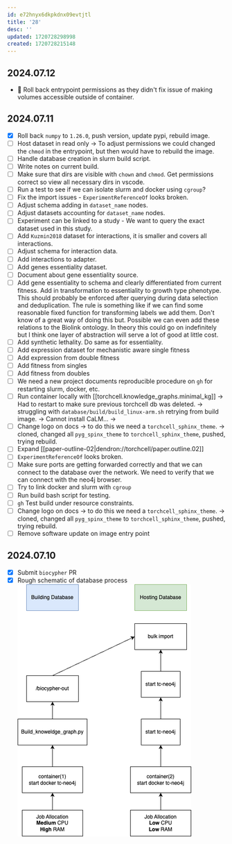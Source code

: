 ```yaml
---
id: e72hnyx6dkpkdnx09evtjtl
title: '28'
desc: ''
updated: 1720728298998
created: 1720728215148
---
```


## 2024.07.12

- 🔲 Roll back entrypoint permissions as they didn't fix issue of making volumes accessible outside of container.

## 2024.07.11

- [x] Roll back `numpy` to `1.26.0`, push version, update pypi, rebuild image.
- [ ] Host dataset in read only → To adjust permissions we could changed the `chmod` in the entrypoint, but then would have to rebuild the image.
- [ ] Handle database creation in slurm build script.
- [ ] Write notes on current build.
- [ ] Make sure that dirs are visible with `chown` and `chmod`. Get permissions correct so view all necessary dirs in vscode.
- [ ] Run a test to see if we can isolate slurm and docker using `cgroup`?
- [ ] Fix the import issues - `ExperimentReferenceOf` looks broken.
- [ ] Adjust schema adding in `dataset_name` nodes.
- [ ] Adjust datasets accounting for `dataset_name` nodes.
- [ ] Experiment can be linked to a study - We want to query the exact dataset used in this study.
- [ ] Add `Kuzmin2018` dataset for interactions, it is smaller and covers all interactions.
- [ ] Adjust schema for interaction data.
- [ ] Add interactions to adapter.
- [ ] Add genes essentiality dataset.
- [ ] Document about gene essentiality source.
- [ ] Add gene essentiality to schema and clearly differentiated from current fitness. Add in transformation to essentiality to growth type phenotype. This should probably be enforced after querying during data selection and deduplication. The rule is something like if we can find some reasonable fixed function for transforming labels we add them. Don't know of a great way of doing this but. Possible we can even add these relations to the Biolink ontology. In theory this could go on indefinitely but I think one layer of abstraction will serve a lot of good at little cost.
- [ ] Add synthetic lethality. Do same as for essentiality.
- [ ] Add expression dataset for mechanistic aware single fitness
- [ ] Add expression from double fitness
- [ ] Add fitness from singles
- [ ] Add fitness from doubles
- [ ] We need a new project documents reproducible procedure on `gh` for restarting slurm, docker, etc.
- [ ] Run container locally with [[torchcell.knowledge_graphs.minimal_kg]] → Had to restart to make sure previous torchcell db was deleted. → struggling with `database/build/build_linux-arm.sh` retrying from build image. → Cannot install CaLM... →
- [ ] Change logo on docs → to do this we need a `torchcell_sphinx_theme`. → cloned, changed all `pyg_spinx_theme` to `torchcell_sphinx_theme`, pushed, trying rebuild.
- [ ] Expand [[paper-outline-02|dendron://torchcell/paper.outline.02]]
- [ ] `ExperimentReferenceOf` looks broken.
- [ ] Make sure ports are getting forwarded correctly and that we can connect to the database over the network. We need to verify that we can connect with the neo4j browser.
- [ ] Try to link docker and slurm with `cgroup`
- [ ] Run build bash script for testing.
- [ ] `gh` Test build under resource constraints.
- [ ] Change logo on docs → to do this we need a `torchcell_sphinx_theme`. → cloned, changed all `pyg_spinx_theme` to `torchcell_sphinx_theme`, pushed, trying rebuild.
- [ ] Remove software update on image entry point

## 2024.07.10

- [x] Submit `biocypher` PR
- [x] Rough schematic of database process ![](./assets/database-updataes.drawio.png)

